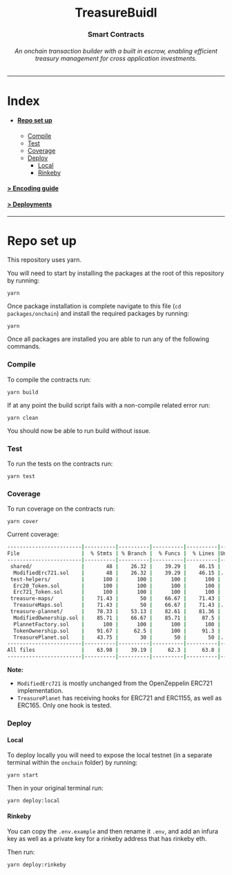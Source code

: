 <div align="center">
    <h1>TreasureBuidl</h1>
    <h3>Smart Contracts</h3>
    <h6>
        An onchain transaction builder with a built in escrow, enabling efficient treasury management for cross application investments. 
    </h6>
</div>

---

# Index 

* #### [Repo set up](#repo-set-up)
    * [Compile](#compile)
    * [Test](#test)
    * [Coverage](#coverage)
    * [Deploy](#deploy)
        * [Local](#local)
        * [Rinkeby](#rinkeby)

#### [> Encoding guide](./docs/encoding.md)
#### [> Deployments](./docs/deployments.md)

---

# Repo set up 

This repository uses yarn. 

You will need to start by installing the packages at the root of this repository by running:
```
yarn
```

Once package installation is complete navigate to this file (`cd packages/onchain`) and install the required packages by running:
```
yarn
```

Once all packages are installed you are able to run any of the following commands. 

### Compile 

To compile the contracts run: 
```
yarn build
```

If at any point the build script fails with a non-compile related error run:
```
yarn clean
```
You should now be able to run build without issue. 

### Test

To run the tests on the contracts run:
```
yarn test
```

### Coverage 

To run coverage on the contracts run:
```
yarn cover
```

Current coverage:
```bash
------------------------|----------|----------|----------|----------|----------------|
File                    |  % Stmts | % Branch |  % Funcs |  % Lines |Uncovered Lines |
------------------------|----------|----------|----------|----------|----------------|
 shared/                |       48 |    26.32 |    39.29 |    46.15 |                |
  ModifiedErc721.sol    |       48 |    26.32 |    39.29 |    46.15 |... 552,557,563 |
 test-helpers/          |      100 |      100 |      100 |      100 |                |
  Erc20_Token.sol       |      100 |      100 |      100 |      100 |                |
  Erc721_Token.sol      |      100 |      100 |      100 |      100 |                |
 treasure-maps/         |    71.43 |       50 |    66.67 |    71.43 |                |
  TreasureMaps.sol      |    71.43 |       50 |    66.67 |    71.43 |... 141,143,150 |
 treasure-plannet/      |    78.33 |    53.13 |    82.61 |    81.36 |                |
  ModifiedOwnership.sol |    85.71 |    66.67 |    85.71 |     87.5 |          81,86 |
  PlannetFactory.sol    |      100 |      100 |      100 |      100 |                |
  TokenOwnership.sol    |    91.67 |     62.5 |      100 |     91.3 |        152,153 |
  TreasurePlanet.sol    |    43.75 |       30 |       50 |       50 |... 108,136,150 |
------------------------|----------|----------|----------|----------|----------------|
All files               |    63.98 |    39.19 |     62.3 |     63.8 |                |
------------------------|----------|----------|----------|----------|----------------|
```

**Note:**
- `ModifiedErc721` is mostly unchanged from the OpenZeppelin ERC721 implementation. 
- `TreasurePlanet` has receiving hooks for ERC721 and ERC1155, as well as ERC165. Only one hook is tested. 

### Deploy 

#### Local 

To deploy locally you will need to expose the local testnet (in a separate terminal within the `onchain` folder) by running: 
```
yarn start
```

Then in your original terminal run:
```
yarn deploy:local
```

#### Rinkeby

You can copy the `.env.example` and then rename it `.env`, and add an infura key as well as a private key for a rinkeby address that has rinkeby eth. 

Then run:

```
yarn deploy:rinkeby
```